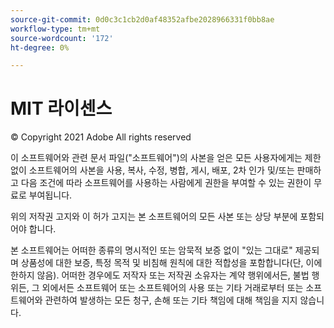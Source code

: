```yaml
---
source-git-commit: 0d0c3c1cb2d0af48352afbe2028966331f0bb8ae
workflow-type: tm+mt
source-wordcount: '172'
ht-degree: 0%

---
```

# MIT 라이센스

© Copyright 2021 Adobe All rights reserved

이 소프트웨어와 관련 문서 파일(&quot;소프트웨어&quot;)의 사본을 얻은 모든 사용자에게는 제한 없이 소프트웨어의 사본을 사용, 복사, 수정, 병합, 게시, 배포, 2차 인가 및/또는 판매하고 다음 조건에 따라 소프트웨어를 사용하는 사람에게 권한을 부여할 수 있는 권한이 무료로 부여됩니다.

위의 저작권 고지와 이 허가 고지는 본 소프트웨어의 모든 사본 또는 상당 부분에 포함되어야 합니다.

본 소프트웨어는 어떠한 종류의 명시적인 또는 암묵적 보증 없이 &quot;있는 그대로&quot; 제공되며 상품성에 대한 보증, 특정 목적 및 비침해 원칙에 대한 적합성을 포함합니다(단, 이에 한하지 않음). 어떠한 경우에도 저작자 또는 저작권 소유자는 계약 행위에서든, 불법 행위든, 그 외에서든 소프트웨어 또는 소프트웨어의 사용 또는 기타 거래로부터 또는 소프트웨어와 관련하여 발생하는 모든 청구, 손해 또는 기타 책임에 대해 책임을 지지 않습니다.
